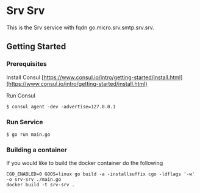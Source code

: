 # Srv Srv

This is the Srv service with fqdn go.micro.srv.smtp.srv.srv.

## Getting Started

### Prerequisites

Install Consul
[https://www.consul.io/intro/getting-started/install.html](https://www.consul.io/intro/getting-started/install.html)

Run Consul
```
$ consul agent -dev -advertise=127.0.0.1
```

### Run Service

```
$ go run main.go
```

### Building a container

If you would like to build the docker container do the following
```
CGO_ENABLED=0 GOOS=linux go build -a -installsuffix cgo -ldflags '-w' -o srv-srv ./main.go
docker build -t srv-srv .

```